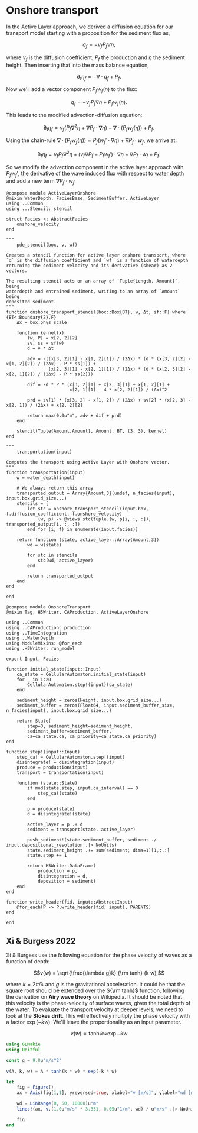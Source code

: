 # Onshore transport

In the Active Layer approach, we derived a diffusion equation for our transport model starting with a proposition for the sediment flux as,

$$q_f = -\nu_f P_f \nabla \eta,$$

where $\nu_f$ is the diffusion coefficient, $P_f$ the production and $\eta$ the sediment height.
Then inserting that into the mass balance equation,

$$\partial_t \eta_f = -\nabla \cdot q_f + P_f.$$

Now we'll add a vector component $P_f w_f(\eta)$ to the flux:

$$q_f = -\nu_f P_f \nabla \eta + P_f w_f(\eta).$$

This leads to the modified advection-diffusion equation:

$$\partial_t \eta_f = \nu_f (P_f \nabla^2 \eta + \nabla P_f \cdot \nabla \eta) - \nabla \cdot (P_f w_f(\eta)) + P_f.$$

Using the chain-rule $\nabla \cdot (P_f w_f(\eta)) = P_f (w_f' \cdot \nabla \eta) + \nabla P_f \cdot w_f$, we arrive at:

$$\partial_t \eta_f = \nu_f P_f \nabla^2 \eta + (\nu_f \nabla P_f - P_f w_f') \cdot \nabla \eta - \nabla P_f \cdot w_f + P_f.$$

So we modify the advection component in the active layer approach with $P_f w_f'$, the derivative of the wave induced flux with respect to water depth and add a new term $\nabla P_f \cdot w_f$.

``` {.julia file=src/Components/ActiveLayerOnshore.jl}
@compose module ActiveLayerOnshore
@mixin WaterDepth, FaciesBase, SedimentBuffer, ActiveLayer
using ..Common
using ...Stencil: stencil

struct Facies <: AbstractFacies
    onshore_velocity
end

"""
    pde_stencil(box, ν, wf)

Creates a stencil function for active layer onshore transport, where
`d` is the diffusion coefficient and `wf` is a function of waterdepth
returning the sediment velocity and its derivative (shear) as 2-vectors.

The resulting stencil acts on an array of `Tuple{Length, Amount}`, being
waterdepth and entrained sediment, writing to an array of `Amount` being
deposited sediment.
"""
function onshore_transport_stencil(box::Box{BT}, ν, Δt, sf::F) where {BT<:Boundary{2},F}
    Δx = box.phys_scale

    function kernel(x)
        (w, P) = x[2, 2][2]
        sv, ss = sf(w)
        d = ν * Δt

        adv = -((x[3, 2][1] - x[1, 2][1]) / (2Δx) * (d * (x[3, 2][2] - x[1, 2][2]) / (2Δx) - P * ss[1]) +
                (x[2, 3][1] - x[2, 1][1]) / (2Δx) * (d * (x[2, 3][2] - x[2, 1][2]) / (2Δx) - P * ss[2]))

        dif = -d * P * (x[3, 2][1] + x[2, 3][1] + x[1, 2][1] +
                        x[2, 1][1] - 4 * x[2, 2][1]) / (Δx)^2

        prd = sv[1] * (x[3, 2] - x[1, 2]) / (2Δx) + sv[2] * (x[2, 3] - x[2, 1]) / (2Δx) + x[2, 2][2]

        return max(0.0u"m", adv + dif + prd)
    end

    stencil(Tuple{Amount,Amount}, Amount, BT, (3, 3), kernel)
end

"""
    transportation(input)

Computes the transport using Active Layer with Onshore vector.
"""
function transportation(input)
    w = water_depth(input)

    # We always return this array
    transported_output = Array{Amount,3}(undef, n_facies(input), input.box.grid_size...)
    stencils = [
        let stc = onshore_transport_stencil(input.box, f.diffusion_coefficient, f.onshore_velocity)
            (w, p) -> @views stc(tuple.(w, p[i, :, :]), transported_output[i, :, :])
        end for (i, f) in enumerate(input.facies)]

    return function (state, active_layer::Array{Amount,3})
        wd = w(state)

        for stc in stencils
            stc(wd, active_layer)
        end

        return transported_output
    end
end

end
```

``` {.julia file=src/Models/OnshoreTransport.jl}
@compose module OnshoreTransport
@mixin Tag, H5Writer, CAProduction, ActiveLayerOnshore

using ..Common
using ..CAProduction: production
using ..TimeIntegration
using ..WaterDepth
using ModuleMixins: @for_each
using .H5Writer: run_model

export Input, Facies

function initial_state(input::Input)
    ca_state = CellularAutomaton.initial_state(input)
    for _ in 1:20
        CellularAutomaton.step!(input)(ca_state)
    end

    sediment_height = zeros(Height, input.box.grid_size...)
    sediment_buffer = zeros(Float64, input.sediment_buffer_size, n_facies(input), input.box.grid_size...)

    return State(
        step=0, sediment_height=sediment_height,
        sediment_buffer=sediment_buffer,
        ca=ca_state.ca, ca_priority=ca_state.ca_priority)
end

function step!(input::Input)
    step_ca! = CellularAutomaton.step!(input)
    disintegrate! = disintegration(input)
    produce = production(input)
    transport = transportation(input)

    function (state::State)
        if mod(state.step, input.ca_interval) == 0
            step_ca!(state)
        end

        p = produce(state)
        d = disintegrate!(state)

        active_layer = p .+ d
        sediment = transport(state, active_layer)

        push_sediment!(state.sediment_buffer, sediment ./ input.depositional_resolution .|> NoUnits)
        state.sediment_height .+= sum(sediment; dims=1)[1,:,:]
        state.step += 1

        return H5Writer.DataFrame(
            production = p,
            disintegration = d,
            deposition = sediment)
    end
end

function write_header(fid, input::AbstractInput)
    @for_each(P -> P.write_header(fid, input), PARENTS)
end

end
```

## Xi & Burgess 2022

Xi & Burgess use the following equation for the phase velocity of waves as a function of depth:

$$v(w) = \sqrt{\frac{\lambda g}k} {\rm tanh} (k w),$$

where $k = 2\pi/\lambda$ and $g$ is the gravitational acceleration. It could be that the square root should be extended over the ${\rm tanh}$ function, following the derivation on **Airy wave theory** on Wikipedia. It should be noted that this velocity is the phase-velocity of surface waves, given the total depth of the water. To evaluate the transport velocity at deeper levels, we need to look at the **Stokes drift**. This will effectively multiply the phase velocity with a factor $\exp(-kw)$. We'll leave the proportionality as an input parameter.

$$v(w) \propto \tanh{k w} \exp{-kw}$$


```julia
using GLMakie
using Unitful

const g = 9.8u"m/s^2"

v(A, k, w) = A * tanh(k * w) * exp(-k * w)

let
    fig = Figure()
    ax = Axis(fig[1,1], yreversed=true, xlabel="v [m/s]", ylabel="wd [m]")

    wd = LinRange(0, 50, 10000)u"m"
    lines!(ax, v.(1.0u"m/s" * 3.331, 0.05u"1/m", wd) / u"m/s" .|> NoUnits, wd / u"m" .|> NoUnits)

    fig
end
```
